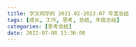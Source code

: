 ```yaml
---
title: 学文同学的 2021.02-2022.07 年度总结
tags: [成长, 工作, 思考, 总结, 年度总结]
categories: [思考总结]
date: 2022-07-08 13:36:00
---
```






<!-- more -->